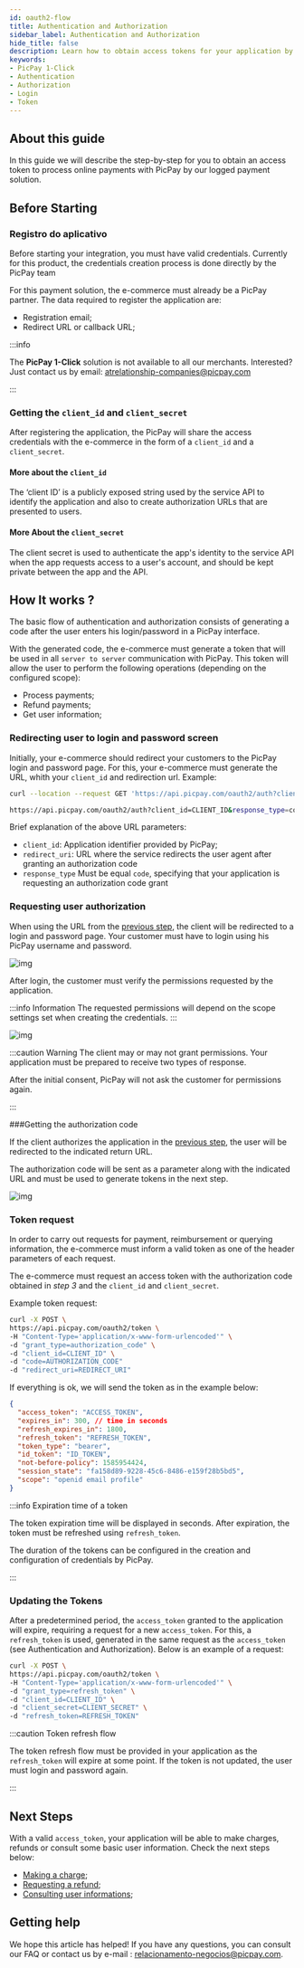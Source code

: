 ```yaml
---
id: oauth2-flow
title: Authentication and Authorization
sidebar_label: Authentication and Authorization
hide_title: false
description: Learn how to obtain access tokens for your application by our services oauth2
keywords:
- PicPay 1-Click
- Authentication
- Authorization
- Login
- Token
---
```


## About this guide

In this guide we will describe the step-by-step for you to obtain an access token to process online payments with PicPay by our logged payment solution.

## Before Starting

### Registro do aplicativo

Before starting your integration, you must have valid credentials. Currently for this product, the credentials creation process is done directly by the PicPay team

For this payment solution, the e-commerce must already be a PicPay partner. The data required to register the application are:
- Registration email;
- Redirect URL or callback URL;

:::info

The **PicPay 1-Click** solution is not available to all our merchants. Interested? Just contact us by email:  atrelationship-companies@picpay.com

:::

### Getting the `client_id` and `client_secret`

After registering the application, the PicPay will share the access credentials with the e-commerce in the form of a `client_id` and a `client_secret`.

#### More about the `client_id`

The ‘client ID’ is a publicly exposed string used by the service API to identify the application and also to create authorization URLs that are presented to users.

#### More About the `client_secret`

The client secret is used to authenticate the app's identity to the service API when the app requests access to a user's account, and should be kept private between the app and the API.

## How It works ?

The basic flow of authentication and authorization consists of generating a code after the user enters his login/password in a PicPay interface.

With the generated code, the e-commerce must generate a token that will be used in all `server to server` communication with PicPay. This token will allow the user to perform the following operations (depending on the configured scope):

- Process payments;
- Refund payments;
- Get user information;


### Redirecting user to login and password screen

Initially, your e-commerce should redirect your customers to the PicPay login and password page. For this, your e-commerce must generate the URL, whith your `client_id` and redirection url. Example:

```bash
curl --location --request GET 'https://api.picpay.com/oauth2/auth?client_id=xxxxxxxxxxxx&response_type=code&redirect_uri=http://yourwebsite.com/api/payments'

https://api.picpay.com/oauth2/auth?client_id=CLIENT_ID&response_type=code&redirect_uri=CALLBACK_URL&scope=scopes

```

Brief explanation of the above URL parameters:

- `client_id`: Application identifier provided by PicPay;
- `redirect_uri`: URL where the service redirects the user agent after granting an authorization code
- `response_type` Must be equal `code`, specifying that your application is requesting an authorization code grant

### Requesting user authorization

When using the URL from the [previous step](/one-click/guides/oauth2-flow#redirecionando-usuário-para-tela-de-login-e-senha), the client will be redirected to a login and password page. Your customer must have to login using his PicPay username and password.

![img](../../../../../../static/img/guides/one-click/login.png)

After login, the customer must verify the permissions requested by the application.

:::info Information
The requested permissions will depend on the scope settings set when creating the credentials.
:::

![img](../../../../../../static/img/guides/one-click/authorization.png)

:::caution Warning
The client may or may not grant permissions. Your application must be prepared to receive two types of response.

After the initial consent, PicPay will not ask the customer for permissions again.

:::

###Getting the authorization code

If the client authorizes the application in the [previous step](/one-click/guides/oauth2-flow#solicitando-a-autorização-do-usuário), the user will be redirected to the indicated return URL.

The authorization code will be sent as a parameter along with the indicated URL and must be used to generate tokens in the next step.

![img](../../../../../../static/img/guides/one-click/get-with-code.png)

### Token request

In order to carry out requests for payment, reimbursement or querying information, the e-commerce must inform a valid token as one of the header parameters of each request.

The e-commerce must request an access token with the authorization code obtained in *step 3* and the `client_id` and `client_secret`.

Example token request:
```bash
curl -X POST \   
https://api.picpay.com/oauth2/token \  
-H "Content-Type='application/x-www-form-urlencoded'" \  
-d "grant_type=authorization_code" \  
-d "client_id=CLIENT_ID" \  
-d "code=AUTHORIZATION_CODE"  
-d "redirect_uri=REDIRECT_URI" 
``` 

If everything is ok, we will send the token as in the example below:
```json
{
  "access_token": "ACCESS_TOKEN",
  "expires_in": 300, // time in seconds
  "refresh_expires_in": 1800,
  "refresh_token": "REFRESH_TOKEN",
  "token_type": "bearer",
  "id_token": "ID_TOKEN",
  "not-before-policy": 1585954424,
  "session_state": "fa158d89-9228-45c6-8486-e159f28b5bd5",
  "scope": "openid email profile"
}
```

:::info Expiration time of a token

The token expiration time will be displayed in seconds. After expiration, the token must be refreshed using `refresh_token`.

The duration of the tokens can be configured in the creation and configuration of credentials by PicPay.

:::

### Updating the Tokens

After a predetermined period, the `access_token` granted to the application will expire, requiring a request for a new `access_token`. For this, a `refresh_token` is used, generated in the same request as the `access_token` (see Authentication and Authorization). Below is an example of a request:

```bash
curl -X POST \
https://api.picpay.com/oauth2/token \
-H "Content-Type='application/x-www-form-urlencoded'" \
-d "grant_type=refresh_token" \
-d "client_id=CLIENT_ID" \
-d "client_secret=CLIENT_SECRET" \
-d "refresh_token=REFRESH_TOKEN"
```

:::caution Token refresh flow

The token refresh flow must be provided in your application as the `refresh_token` will expire at some point. If the token is not updated, the user must login and password again.

:::

## Next Steps

With a valid `access_token`, your application will be able to make charges, refunds or consult some basic user information. Check the next steps below:

- [Making a charge](/one-click/guides/process-payments);
- [Requesting a refund](/one-click/guides/refund-payments);
- [Consulting user informations](/one-click/guides/user-info);


## Getting help

We hope this article has helped! If you have any questions, you can consult our FAQ or contact us by e-mail :  relacionamento-negocios@picpay.com. 

 


